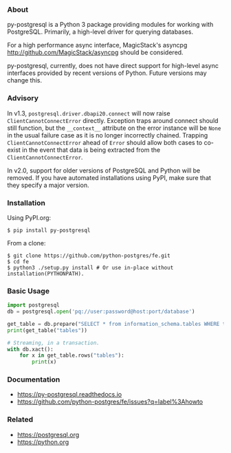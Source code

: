 ### About

py-postgresql is a Python 3 package providing modules for working with PostgreSQL.
Primarily, a high-level driver for querying databases.

For a high performance async interface, MagicStack's asyncpg
http://github.com/MagicStack/asyncpg should be considered.

py-postgresql, currently, does not have direct support for high-level async
interfaces provided by recent versions of Python. Future versions may change this.

### Advisory

In v1.3, `postgresql.driver.dbapi20.connect` will now raise `ClientCannotConnectError` directly.
Exception traps around connect should still function, but the `__context__` attribute
on the error instance will be `None` in the usual failure case as it is no longer
incorrectly chained. Trapping `ClientCannotConnectError` ahead of `Error` should
allow both cases to co-exist in the event that data is being extracted from
the `ClientCannotConnectError`.

In v2.0, support for older versions of PostgreSQL and Python will be removed.
If you have automated installations using PyPI, make sure that they specify a major version.

### Installation

Using PyPI.org:

	$ pip install py-postgresql

From a clone:

	$ git clone https://github.com/python-postgres/fe.git
	$ cd fe
	$ python3 ./setup.py install # Or use in-place without installation(PYTHONPATH).

### Basic Usage

```python
import postgresql
db = postgresql.open('pq://user:password@host:port/database')

get_table = db.prepare("SELECT * from information_schema.tables WHERE table_name = $1")
print(get_table("tables"))

# Streaming, in a transaction.
with db.xact():
	for x in get_table.rows("tables"):
		print(x)
```

### Documentation

- https://py-postgresql.readthedocs.io
- https://github.com/python-postgres/fe/issues?q=label%3Ahowto

### Related

- https://postgresql.org
- https://python.org
